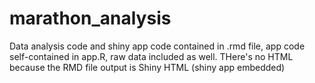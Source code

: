 # marathon_analysis

Data analysis code and shiny app code contained in .rmd file, app code self-contained in app.R, raw data included as well. THere's no HTML because the RMD file output is Shiny HTML (shiny app embedded)
